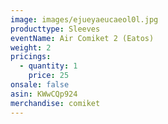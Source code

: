 ```yaml
---
image: images/ejueyaeucaeol0l.jpg
producttype: Sleeves
eventName: Air Comiket 2 (Eatos)
weight: 2
pricings:
  - quantity: 1
    price: 25
onsale: false
asin: KWwCQp924
merchandise: comiket
---
```

